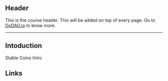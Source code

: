 ## Header
This is the course header. This will be added on top of every page. Go to [DoDAO.io](https://www.dodao.io) to know more.

---

## Intoduction
 
Stable Coins Intro


## Links




